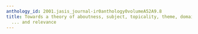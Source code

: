 ```yaml
---
anthology_id: 2001.jasis_journal-ir0anthology0volumeA52A9.8
title: Towards a theory of aboutness, subject, topicality, theme, domain, field, content
  ... and relevance
---
```

